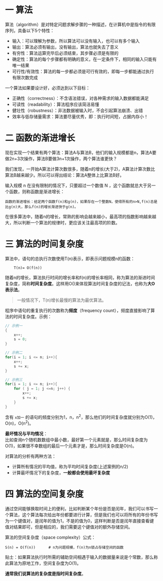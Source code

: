 # 一 算法

算法（algorithm）是对特定问题求解步骤的一种描述，在计算机中是指令的有限序列，具备以下5个特性：
- 输入：可以理解为参数，所以算法可以没有输入，也可以有多个输入
- 输出：算法必须有输出，没有输出，算法也就失去了意义
- 有穷性：算法运算完毕后必须结束，其步骤必须是有限的
- 确定性：算法的每个步骤都有明确的意义，在一定条件下，相同的输入只能有唯一结果
- 可行性/有效性：算法的每一步都必须是可行有效的，即每一步都能通过执行有限次数完成

一个算法如果要设计好，必须达到以下目标：
- 正确性（correctness）：不含语法错误，对各种需求的输入数据都能满足
- 可读性（readability）：算法程序应该简洁易懂
- 健壮性（robustness）：非法数据被输入时，不会引起算法崩溃、出错
- 效率与低存储量需求：算法要尽量优秀，即：执行时间短，占据内存小！

# 二 函数的渐进增长

现在实现一个结果有两个算法：算法A与算法B，他们的输入规模都是n，算法A要做2n+3次操作，算法B要做3n+1次操作，两个算法谁更快？  

我们发现，一开始A算法计算次数很多，随着n的增长(大于2)，A算法计算次数比算法B越来越少。所以可以得出结论：算法A整体上比算法B好。  

输入规模 n 在没有限制的情况下，只要超过一个数值 N ，这个函数就总大于另一个函数，则称函数是渐进增长：
```
函数的渐进增长：给定两个函数f(n)和g(n)，如果存在一个整数N，使得所有的n>N,f(n)总是比g(n)大，那么f(n)的增长渐进快于g(n)。    
```

在很多算法中，随着n的增长，常熟的影响会越来越小，最高项的指数影响越来越大，所以判断一个算法的规律时，更应该关注最高项的阶数。  

# 三 算法的时间复杂度

算法中，语句的总执行次数使用T(n)表示，即表示问题规模n的函数：
```
    T(n)= O(f(n))
```

随着n的增长，算法执行时间的增长率和f(n)的增长率相同，称为算法的渐进时间复杂度，简称**时间复杂度**。这样用O()来体现算法时间复杂度的记法，也称为**大O表示法**。



> 一般情况下，T(n)增长最慢的算法为最优算法。  

程序中语句的重复执行的次数称为**频度**（frequency count），频度直接影响了算法的时间复杂度。示例：
```c
// 示例一
{
    x++; 
    s = 0;
}

// 示例二
for(i = 1; i <= n; i++){
    x++; 
    s += x;
}

// 示例三
for(i = 1; i <= n; i++){
    for ( j = 1; j <=n; j++) {
        x++; 
        s += x;
    }
}
```

含有 `x加一` 的语句的频度分别为1，n，n<sup>2</sup>，那么他们的时间复杂度就分别为O(1)，O(n)，O(n<sup>2</sup>)。

**最坏情况与平均情况**：   
比如查询n个随机数数组中最小数，最好第一个元素就是，那么时间复杂度为O(1)，如果很不幸数组的最后一个元素才是，那么时间复杂度是O(n)。  

对算法的分析有两种方法：
- 计算所有情况的平均值，称为平均时间复杂度(上述案例的n/2)
- 计算最坏情况下的复杂度，**一般都会使用最坏复杂度**  

# 四 算法的空间复杂度

通过空间能够换取时间上的便利，比如判断某个年份是否是闰年，我们可以书写一个算法，这个算法每次给出年份都要进行计算，但是我们也可以将所有的年份书写为一个键值对，是闰年的值为1，不是的值为0，这样判断是否是闰年直接查看键值对结果即可，但是相应的，我们需要这个键值对的额外存储空间。  

算法的空间复杂度（space complexity）公式：
```
S(n) = O(f(n))      # n为问题规模，f(n)为n锁占存储空间的函数
```

贴士：如果算法执行时所需的辅助空间相遇于输入的数据量来说是个常数，那么称此算法为原地工作，空间复杂度为O(1)。  

**通常我们说算法的复杂度是指时间复杂度**。 